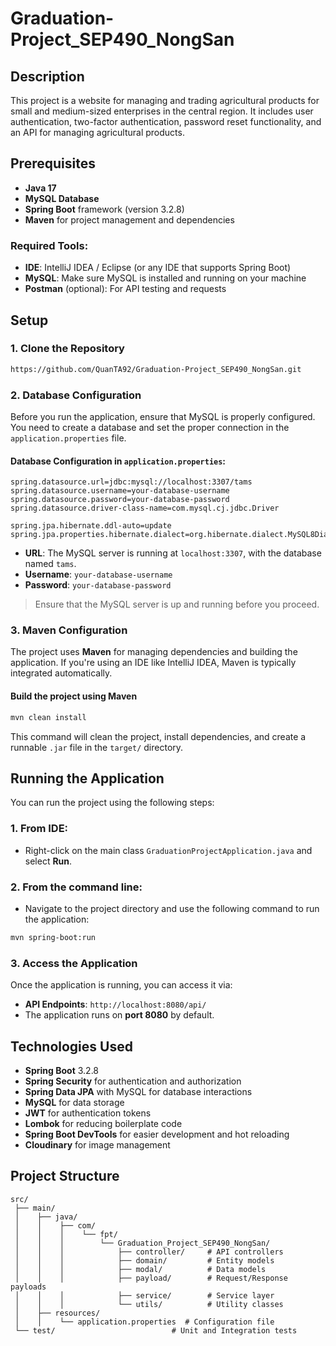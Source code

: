 # Graduation-Project_SEP490_NongSan

## Description
This project is a website for managing and trading agricultural products for small and medium-sized enterprises in the central region. It includes user authentication, two-factor authentication, password reset functionality, and an API for managing agricultural products.

## Prerequisites

- **Java 17**
- **MySQL Database**
- **Spring Boot** framework (version 3.2.8)
- **Maven** for project management and dependencies

### Required Tools:

- **IDE**: IntelliJ IDEA / Eclipse (or any IDE that supports Spring Boot)
- **MySQL**: Make sure MySQL is installed and running on your machine
- **Postman** (optional): For API testing and requests

## Setup

### 1. Clone the Repository

```bash
https://github.com/QuanTA92/Graduation-Project_SEP490_NongSan.git
```

### 2. Database Configuration

Before you run the application, ensure that MySQL is properly configured. You need to create a database and set the proper connection in the `application.properties` file.

#### Database Configuration in `application.properties`:

```properties
spring.datasource.url=jdbc:mysql://localhost:3307/tams
spring.datasource.username=your-database-username
spring.datasource.password=your-database-password
spring.datasource.driver-class-name=com.mysql.cj.jdbc.Driver

spring.jpa.hibernate.ddl-auto=update
spring.jpa.properties.hibernate.dialect=org.hibernate.dialect.MySQL8Dialect
```

- **URL**: The MySQL server is running at `localhost:3307`, with the database named `tams`.
- **Username**: `your-database-username`
- **Password**: `your-database-password`

> Ensure that the MySQL server is up and running before you proceed.

### 3. Maven Configuration

The project uses **Maven** for managing dependencies and building the application. If you're using an IDE like IntelliJ IDEA, Maven is typically integrated automatically.

#### Build the project using Maven

```bash
mvn clean install
```

This command will clean the project, install dependencies, and create a runnable `.jar` file in the `target/` directory.

## Running the Application

You can run the project using the following steps:

### 1. From IDE:
- Right-click on the main class `GraduationProjectApplication.java` and select **Run**.

### 2. From the command line:
- Navigate to the project directory and use the following command to run the application:

```bash
mvn spring-boot:run
```

### 3. Access the Application

Once the application is running, you can access it via:

- **API Endpoints**: `http://localhost:8080/api/`
- The application runs on **port 8080** by default.

## Technologies Used

- **Spring Boot** 3.2.8
- **Spring Security** for authentication and authorization
- **Spring Data JPA** with MySQL for database interactions
- **MySQL** for data storage
- **JWT** for authentication tokens
- **Lombok** for reducing boilerplate code
- **Spring Boot DevTools** for easier development and hot reloading
- **Cloudinary** for image management

## Project Structure

```text
src/
 ├── main/
 │    ├── java/
 │    │    ├── com/
 │    │    │    └── fpt/
 │    │    │        └── Graduation_Project_SEP490_NongSan/
 │    │    │            ├── controller/     # API controllers
 │    │    │            ├── domain/         # Entity models
 │    │    │            ├── modal/          # Data models
 │    │    │            ├── payload/        # Request/Response payloads
 │    │    │            ├── service/        # Service layer
 │    │    │            └── utils/          # Utility classes
 │    ├── resources/
 │    │    └── application.properties  # Configuration file
 └── test/                          # Unit and Integration tests
```
